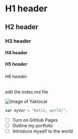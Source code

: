 # H1 header
## H2 header
### H3 header
#### H4 header
##### H5 header
###### H6 header

edit the index.md file

![Image of Yaktocat](https://octodex.github.com/images/yaktocat.png)

``` javascript
var myVar = "Hello, world!";
```

- [ ] Turn on GitHub Pages
- [ ] Outline my portfolio
- [ ] Introduce myself to the world
